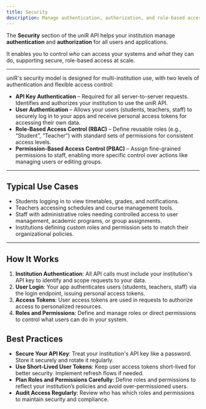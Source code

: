 ```yaml
---
title: Security
description: Manage authentication, authorization, and role-based access for your institution using the uniR API.
---
```


The **Security** section of the uniR API helps your institution manage **authentication** and **authorization** for all users and applications.

It enables you to control *who* can access your systems and *what* they can do, supporting secure, role-based access at scale.

---
    
uniR's security model is designed for multi-institution use, with two levels of authentication and flexible access control:

- **API Key Authentication** – Required for all server-to-server requests. Identifies and authorizes your institution to use the uniR API.
- **User Authentication** – Allows your users (students, teachers, staff) to securely log in to your apps and receive personal access tokens for accessing their own data.
- **Role-Based Access Control (RBAC)** – Define reusable roles (e.g., “Student”, “Teacher”) with standard sets of permissions for consistent access levels.
- **Permission-Based Access Control (PBAC)** – Assign fine-grained permissions to staff, enabling more specific control over actions like managing users or editing groups.

---

## Typical Use Cases

- Students logging in to view timetables, grades, and notifications.
- Teachers accessing schedules and course management tools.
- Staff with administrative roles needing controlled access to user management, academic programs, or group assignments.
- Institutions defining custom roles and permission sets to match their organizational policies.

---

## How It Works

1. **Institution Authentication**: All API calls must include your institution's API key to identify and scope requests to your data.
2. **User Login**: Your app authenticates users (students, teachers, staff) via the login endpoint, issuing personal access tokens.
3. **Access Tokens**: User access tokens are used in requests to authorize access to personalized resources.
4. **Roles and Permissions**: Define and manage roles or direct permissions to control what users can do in your system.



## Best Practices

- **Secure Your API Key**: Treat your institution's API key like a password. Store it securely and rotate it regularly.
- **Use Short-Lived User Tokens**: Keep user access tokens short-lived for better security. Implement refresh flows if needed.
- **Plan Roles and Permissions Carefully**: Define roles and permissions to reflect your institution’s policies and avoid over-permissioned users.
- **Audit Access Regularly**: Review who has which roles and permissions to maintain security and compliance.

